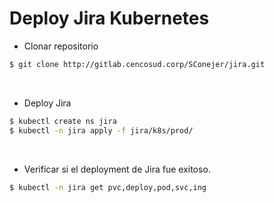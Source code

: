 # Deploy Jira Kubernetes

- Clonar repositorio

```sh
$ git clone http://gitlab.cencosud.corp/SConejer/jira.git
```

<br>

- Deploy Jira

```sh
$ kubectl create ns jira
$ kubectl -n jira apply -f jira/k8s/prod/
```

<br>

- Verificar si el deployment de Jira fue exitoso.

```sh
$ kubectl -n jira get pvc,deploy,pod,svc,ing
```
